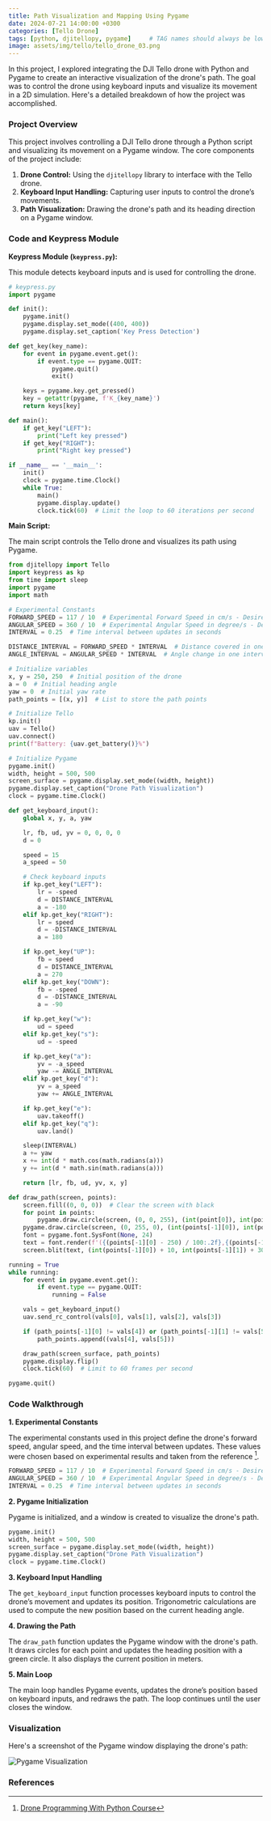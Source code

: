 ```yaml
---
title: Path Visualization and Mapping Using Pygame
date: 2024-07-21 14:00:00 +0300
categories: [Tello Drone]
tags: [python, djitellopy, pygame]     # TAG names should always be lowercase
image: assets/img/tello/tello_drone_03.png
---
```


In this project, I explored integrating the DJI Tello drone with Python and Pygame to create an interactive visualization of the drone's path. The goal was to control the drone using keyboard inputs and visualize its movement in a 2D simulation. Here's a detailed breakdown of how the project was accomplished.

### Project Overview

This project involves controlling a DJI Tello drone through a Python script and visualizing its movement on a Pygame window. The core components of the project include:

1. **Drone Control:** Using the `djitellopy` library to interface with the Tello drone.
2. **Keyboard Input Handling:** Capturing user inputs to control the drone’s movements.
3. **Path Visualization:** Drawing the drone's path and its heading direction on a Pygame window.

### Code and Keypress Module

**Keypress Module (`keypress.py`):**

This module detects keyboard inputs and is used for controlling the drone.

```python
# keypress.py
import pygame

def init():
    pygame.init()
    pygame.display.set_mode((400, 400))
    pygame.display.set_caption('Key Press Detection')

def get_key(key_name):
    for event in pygame.event.get():
        if event.type == pygame.QUIT:
            pygame.quit()
            exit()

    keys = pygame.key.get_pressed()
    key = getattr(pygame, f'K_{key_name}')
    return keys[key]

def main():
    if get_key("LEFT"):
        print("Left key pressed")
    if get_key("RIGHT"):
        print("Right key pressed")

if __name__ == '__main__':
    init()
    clock = pygame.time.Clock()
    while True:
        main()
        pygame.display.update()
        clock.tick(60)  # Limit the loop to 60 iterations per second
```

**Main Script:**

The main script controls the Tello drone and visualizes its path using Pygame.

```python
from djitellopy import Tello
import keypress as kp
from time import sleep
import pygame
import math

# Experimental Constants
FORWARD_SPEED = 117 / 10  # Experimental Forward Speed in cm/s - Desired: 15 cm/s
ANGULAR_SPEED = 360 / 10  # Experimental Angular Speed in degree/s - Desired: 50 d/s
INTERVAL = 0.25  # Time interval between updates in seconds

DISTANCE_INTERVAL = FORWARD_SPEED * INTERVAL  # Distance covered in one interval
ANGLE_INTERVAL = ANGULAR_SPEED * INTERVAL  # Angle change in one interval

# Initialize variables
x, y = 250, 250  # Initial position of the drone
a = 0  # Initial heading angle
yaw = 0  # Initial yaw rate
path_points = [(x, y)]  # List to store the path points

# Initialize Tello
kp.init()
uav = Tello()
uav.connect()
print(f"Battery: {uav.get_battery()}%")

# Initialize Pygame
pygame.init()
width, height = 500, 500
screen_surface = pygame.display.set_mode((width, height))
pygame.display.set_caption("Drone Path Visualization")
clock = pygame.time.Clock()

def get_keyboard_input():
    global x, y, a, yaw

    lr, fb, ud, yv = 0, 0, 0, 0
    d = 0

    speed = 15
    a_speed = 50

    # Check keyboard inputs
    if kp.get_key("LEFT"):
        lr = -speed
        d = DISTANCE_INTERVAL
        a = -180
    elif kp.get_key("RIGHT"):
        lr = speed
        d = -DISTANCE_INTERVAL
        a = 180

    if kp.get_key("UP"):
        fb = speed
        d = DISTANCE_INTERVAL
        a = 270
    elif kp.get_key("DOWN"):
        fb = -speed
        d = -DISTANCE_INTERVAL
        a = -90

    if kp.get_key("w"):
        ud = speed
    elif kp.get_key("s"):
        ud = -speed

    if kp.get_key("a"):
        yv = -a_speed
        yaw -= ANGLE_INTERVAL
    elif kp.get_key("d"):
        yv = a_speed
        yaw += ANGLE_INTERVAL

    if kp.get_key("e"):
        uav.takeoff()
    elif kp.get_key("q"):
        uav.land()

    sleep(INTERVAL)
    a += yaw
    x += int(d * math.cos(math.radians(a)))
    y += int(d * math.sin(math.radians(a)))

    return [lr, fb, ud, yv, x, y]

def draw_path(screen, points):
    screen.fill((0, 0, 0))  # Clear the screen with black
    for point in points:
        pygame.draw.circle(screen, (0, 0, 255), (int(point[0]), int(point[1])), 5)  # Draw path points in blue
    pygame.draw.circle(screen, (0, 255, 0), (int(points[-1][0]), int(points[-1][1])), 8)  # Heading circle in green
    font = pygame.font.SysFont(None, 24)
    text = font.render(f'({(points[-1][0] - 250) / 100:.2f},{(points[-1][1] - 250) / 100:.2f})m', True, (255, 0, 255))
    screen.blit(text, (int(points[-1][0]) + 10, int(points[-1][1]) + 30))  # Display position in meters

running = True
while running:
    for event in pygame.event.get():
        if event.type == pygame.QUIT:
            running = False

    vals = get_keyboard_input()
    uav.send_rc_control(vals[0], vals[1], vals[2], vals[3])

    if (path_points[-1][0] != vals[4]) or (path_points[-1][1] != vals[5]):
        path_points.append((vals[4], vals[5]))

    draw_path(screen_surface, path_points)
    pygame.display.flip()
    clock.tick(60)  # Limit to 60 frames per second

pygame.quit()
```

### Code Walkthrough

**1. Experimental Constants**

The experimental constants used in this project define the drone's forward speed, angular speed, and the time interval between updates. These values were chosen based on experimental results and taken from the reference [^fn-nth-1].

```python
FORWARD_SPEED = 117 / 10  # Experimental Forward Speed in cm/s - Desired: 15 cm/s
ANGULAR_SPEED = 360 / 10  # Experimental Angular Speed in degree/s - Desired: 50 d/s
INTERVAL = 0.25  # Time interval between updates in seconds
```

**2. Pygame Initialization**

Pygame is initialized, and a window is created to visualize the drone's path.

```python
pygame.init()
width, height = 500, 500
screen_surface = pygame.display.set_mode((width, height))
pygame.display.set_caption("Drone Path Visualization")
clock = pygame.time.Clock()
```

**3. Keyboard Input Handling**

The `get_keyboard_input` function processes keyboard inputs to control the drone’s movement and updates its position. Trigonometric calculations are used to compute the new position based on the current heading angle.

**4. Drawing the Path**

The `draw_path` function updates the Pygame window with the drone's path. It draws circles for each point and updates the heading position with a green circle. It also displays the current position in meters.

**5. Main Loop**

The main loop handles Pygame events, updates the drone’s position based on keyboard inputs, and redraws the path. The loop continues until the user closes the window.

### Visualization

Here's a screenshot of the Pygame window displaying the drone's path:

![Pygame Visualization](assets/img/pygame00.png)

### References

[^fn-nth-1]: [Drone Programming With Python Course](https://www.youtube.com/watch?v=LmEcyQnfpDA&t=2661s&ab_channel=Murtaza%27sWorkshop-RoboticsandAI)
